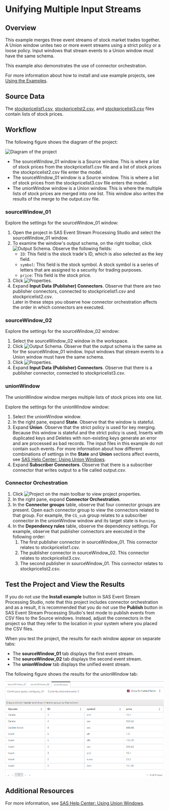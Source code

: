 # Unifying Multiple Input Streams
## Overview

This example merges three event streams of stock market trades together. A Union window unites two or more event streams using a strict policy or a loose policy. Input windows that stream events to a Union window must have the same schema.

This example also demonstrates the use of connector orchestration.

For more information about how to install and use example projects, see [Using the Examples](https://github.com/sassoftware/esp-studio-examples#using-the-examples).

## Source Data

The [stockpricelist1.csv](stockpricelist1.csv), [stockpricelist2.csv](stockpricelist2.csv), and [stockpricelist3.csv](stockpricelist3.csv) files contain lists of stock prices. 

## Workflow
The following figure shows the diagram of the project:

![Diagram of the project](img/union-window-example.png "Diagram of the project")

- The sourceWindow_01 window is a Source window. This is where a list of stock prices from the stockpricelist1.csv file and a list of stock prices the stockpricelist2.csv file enter the model.
- The sourceWindow_01 window is a Source window. This is where a list of stock prices from the stockpricelist3.csv file enters the model.
- The unionWindow window is a Union window. This is where the multiple lists of stock prices are merged into one list. This window also writes the results of the merge to the output.csv file.

### sourceWindow_01

Explore the settings for the sourceWindow_01 window:
1. Open the project in SAS Event Stream Processing Studio and select the sourceWindow_01 window. 
2. To examine the window's output schema, on the right toolbar, click ![Output Schema](img/output-schema-icon.png "Output Schema"). Observe the following fields: 
   - `ID`: This field is the stock trade's ID, which is also selected as the key field.
   - `symbol`: This field is the stock symbol. A stock symbol is a series of letters that are assigned to a security for trading purposes.
   - `price`: This field is the stock price.
3. Click ![Properties](img/show-properties-icon.png "Properties"). 
4. Expand **Input Data (Publisher) Connectors**. Observe that there are two publisher connectors, connected to stockpricelist1.csv and stockpricelist2.csv. <br/>Later in these steps you observe how connector orchestration affects the order in which connectors are executed.

### sourceWindow_02

Explore the settings for the sourceWindow_02 window:
1. Select the sourceWindow_02 window in the workspace. 
2. Click ![Output Schema](img/output-schema-icon.png "Output Schema"). Observe that the output schema is the same as for the sourceWindow_01 window. Input windows that stream events to a Union window must have the same schema.
3. Click ![Properties](img/show-properties-icon.png "Properties"). 
4. Expand **Input Data (Publisher) Connectors**. Observe that there is a publisher connector, connected to stockpricelist3.csv.

### unionWindow

The unionWindow window merges multiple lists of stock prices into one list.

Explore the settings for the unionWindow window:
1. Select the unionWindow window. 
2. In the right pane, expand **State**. Observe that the window is stateful.
3. Expand **Union**. Observe that the strict policy is used for key merging. Because this window is stateful and the strict policy is used, Inserts with duplicated keys and Deletes with non-existing keys generate an error and are processed as bad records. The input files in this example do not contain such events. For more information about how different combinations of settings in the **State** and **Union** sections affect events, see [SAS Help Center: Using Union Windows](https://documentation.sas.com/?cdcId=espcdc&cdcVersion=default&docsetId=espcreatewindows&docsetTarget=n0nqt12sgro7rnn1jfg4ql0qsafw).
4. Expand **Subscriber Connectors**. Observe that there is a subscriber connector that writes output to a file called output.csv.

### Connector Orchestration

1. Click ![Project](img/project-properties-button.png "Project") on the main toolbar to view project properties.
2. In the right pane, expand **Connector Orchestration**. 
3. In the **Connector groups** table, observe that four connector groups are present. Open each connector group to view the connectors related to that group. For example, the `CG_sub` group relates to a subscriber connector in the unionWindow window and its target state is `Running`.
4. In the **Dependency rules** table, observe the dependency settings. For example, observe that publisher connectors are executed in the following order: 
   1. The first publisher connector in sourceWindow_01. This connector relates to stockpricelist1.csv.
   2. The publisher connector in sourceWindow_02. This connector relates to stockpricelist3.csv.
   3. The second publisher in sourceWindow_01. This connector relates to stockpricelist2.csv.

## Test the Project and View the Results

If you do not use the **Install example** button in SAS Event Stream Processing Studio, note that this project includes connector orchestration and as a result, it is recommended that you do not use the **Publish** button in SAS Event Stream Processing Studio's test mode to publish events from CSV files to the Source windows. Instead, adjust the connectors in the project so that they refer to the location in your system where you placed the CSV files.

When you test the project, the results for each window appear on separate tabs:
- The **sourceWindow_01** tab displays the first event stream.
- The **sourceWindow_02** tab displays the second event stream.
- The **unionWindow** tab displays the unified event stream.

The following figure shows the results for the unionWindow tab:

![unionWindow tab](img/unionWindow.png "unionWindow tab")

## Additional Resources
For more information, see [SAS Help Center: Using Union Windows](https://documentation.sas.com/?cdcId=espcdc&cdcVersion=default&docsetId=espcreatewindows&docsetTarget=n0nqt12sgro7rnn1jfg4ql0qsafw).

